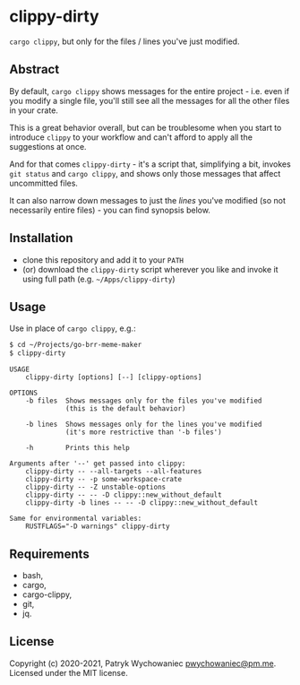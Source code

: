 # clippy-dirty

`cargo clippy`, but only for the files / lines you've just modified.

## Abstract

By default, `cargo clippy` shows messages for the entire project - i.e. even if you modify a single file, you'll still
see all the messages for all the other files in your crate.

This is a great behavior overall, but can be troublesome when you start to introduce `clippy` to your workflow and can't
afford to apply all the suggestions at once.

And for that comes `clippy-dirty` - it's a script that, simplifying a bit, invokes `git status` and `cargo clippy`, and
shows only those messages that affect uncommitted files.

It can also narrow down messages to just the _lines_ you've modified (so not necessarily entire files) - you can find
synopsis below.

## Installation

- clone this repository and add it to your `PATH`
- (or) download the `clippy-dirty` script wherever you like and invoke it using full path (e.g. `~/Apps/clippy-dirty`)

## Usage

Use in place of `cargo clippy`, e.g.:

```bash
$ cd ~/Projects/go-brr-meme-maker
$ clippy-dirty
```

```
USAGE
    clippy-dirty [options] [--] [clippy-options]

OPTIONS
    -b files  Shows messages only for the files you've modified
              (this is the default behavior)

    -b lines  Shows messages only for the lines you've modified
              (it's more restrictive than '-b files')

    -h        Prints this help

Arguments after '--' get passed into clippy:
    clippy-dirty -- --all-targets --all-features
    clippy-dirty -- -p some-workspace-crate
    clippy-dirty -- -Z unstable-options
    clippy-dirty -- -- -D clippy::new_without_default
    clippy-dirty -b lines -- -- -D clippy::new_without_default

Same for environmental variables:
    RUSTFLAGS="-D warnings" clippy-dirty
```

## Requirements

- bash,
- cargo,
- cargo-clippy,
- git,
- jq.

## License

Copyright (c) 2020-2021, Patryk Wychowaniec <pwychowaniec@pm.me>.    
Licensed under the MIT license.
